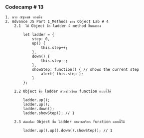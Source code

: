 ### Codecamp # 13
    1. นาย ณัฐพงษ์ ทองพึง
    2. Advance JS Part 1_Methods ของ Object Lab # 4
        2.1  ให้ Object ชื่อ ladder มี method ขึ้นและลง

            let ladder = {
                step: 0,
                up() {
                    this.step++;
                },
                down() {
                    this.step--;
                },
                showStep: function() { // shows the current step
                    alert( this.step );
                }
            };

        2.2 Object ชื่อ ladder สามารถเรียก function แบบนี้ได้
        
            ladder.up();
            ladder.up();
            ladder.down();
            ladder.showStep(); // 1

        2.3 ดัดแปลง Object ชื่อ ladder สามารถเรียก function แบบนี้ได้

            ladder.up().up().down().showStep(); // 1